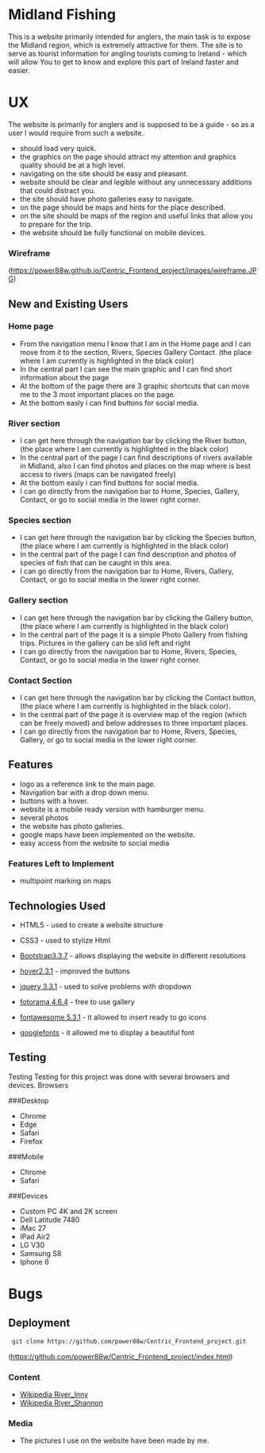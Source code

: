 # Midland Fishing

This is a website primarily intended for anglers, the main task is to expose the Midland region, which is extremely attractive for them. The site is to serve as tourist information for angling tourists coming to Ireland - which will allow You to get to know and explore this part of Ireland faster and easier.
 
# UX

The website is primarily for anglers and is supposed to be a guide - so as a user I would require from such a website.

-	 should load very quick.
-	 the graphics on the page should attract my attention and graphics quality should be at a high level.
-	 navigating on the site should be easy and pleasant.
-	 website should be clear and legible without any unnecessary additions that could distract you.
-	 the site should have photo galleries easy to navigate.
-	 on the page should be maps and hints for the place described.
-	 on the site should be maps of the region and useful links that allow you to prepare for the trip.
-	 the website should be fully functional on mobile devices. 

### Wireframe
(https://power88w.github.io/Centric_Frontend_project/images/wireframe.JPG)


## New and Existing Users

### Home page
- From the navigation menu I know that I am in the Home page and I can move from it to the section, Rivers, Species Gallery Contact. (the place where I am currently is highlighted in the black color)
- In the central part I can see the main graphic and I can find short information about the page 
- At the bottom of the page there are 3 graphic shortcuts that can move me to the 3 most important places on the page.
- At the bottom easly i can find buttons for social media.


### River section

- I can get here through the navigation bar by clicking the River button, (the place where I am currently is highlighted in the black color)
- In the central part of the page  I can find descriptions of rivers available in Midland,  also I can find photos and places on the map where is
  best access to rivers (maps can be navigated freely)
- At the bottom easly i can find buttons for social media.
- I can go directly from the navigation bar to Home, Species, Gallery, Contact, or go to social media in the lower right corner.



### Species section

- I can get here through the navigation bar by clicking the Species button, (the place where I am currently is highlighted in the black color)
- In the central part of the page  I can find description and photos of species of fish that can be caught in this area.
- I can go directly from the navigation bar to Home, Rivers,  Gallery, Contact, or go to social media in the lower right corner.



	
### Gallery section

- I can get here through the navigation bar by clicking the Gallery button, (the place where I am currently is highlighted in the black color)
- In the central part of the page it is a simple Photo Gallery from fishing trips.  Pictures in the gallery can be slid left and right
- I can go directly from the navigation bar to Home, Rivers, Species, Contact, or go to social media in the lower right corner.



### Contact Section

- I can get here through the navigation bar by clicking the Contact button, (the place where I am currently is highlighted in the black color).
- In the central part of the page it is overview map of the region (which can be freely moved) and below addresses to three important places.
- I can go directly from the navigation bar to Home, Rivers, Species, Gallery, or go to social media in the lower right corner.



## Features

- logo as a reference link to the main page.
- Navigation bar with a drop down menu.
- buttons with a hover.
- website is a mobile ready version with hamburger menu.
- several photos
- the website has photo galleries.
- google maps have been implemented on the website.
- easy access from the website to social media
 

### Features Left to Implement
- multipoint marking on maps


## Technologies Used


- HTML5 - used to create a website structure 

-	CSS3 - used to stylize Html

- [Bootstrap3.3.7](https://getbootstrap.com/docs/3.3/getting-started/) - allows displaying the website in different resolutions

- [hover2.3.1](http://ianlunn.github.io/Hover/) - improved the buttons

- [jquery 3.3.1](https://docs.microsoft.com/en-us/aspnet/ajax/cdn/overview) - used to solve problems with dropdown

- [fotorama 4.6.4](http://fotorama.io/) - free to use gallery 

- [fontawesome 5.3.1](https://fontawesome.com/) - it allowed to insert ready to go icons

- [googlefonts](https://fonts.google.com/) - it allowed me to display a beautiful font

## Testing

Testing
Testing for this project was done with several browsers and devices.
Browsers

###Desktop
- Chrome
- Edge
- Safari 
- Firefox

###Mobile
- Chrome
-	Safari


###Devices
- Custom PC 4K and 2K screen	
- Dell Latitude 7480
- iMac 27
- IPad Air2
- LG V30
- Samsung S8 
- Iphone 6



# Bugs

## Deployment


```md
 git clone https://github.com/power88w/Centric_Frontend_project.git
```

(https://github.com/power88w/Centric_Frontend_project/index.html)



### Content
- [Wikipedia River_Inny](https://en.wikipedia.org/wiki/River_Inny_(Leinster))
- [Wikipedia River_Shannon](https://en.wikipedia.org/wiki/River_Shannon)





### Media
- The pictures I use on the website have been made by me.


